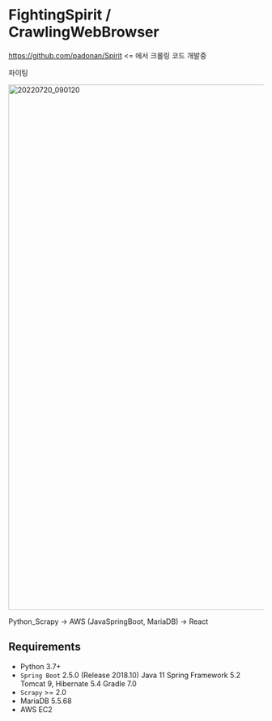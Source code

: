 # FightingSpirit / CrawlingWebBrowser


https://github.com/padonan/Spirit <= 에서 크롤링 코드 개발중


파이팅



<img width="1039" alt="20220720_090120" src="https://user-images.githubusercontent.com/98295182/179867963-1e616a51-7597-4d49-94e6-73542297b493.png">


Python_Scrapy -> AWS (JavaSpringBoot, MariaDB) -> React 





Requirements
------------

* Python 3.7+
* ``Spring Boot`` 2.5.0 (Release 2018.10)
Java 11
Spring Framework 5.2
Tomcat 9, Hibernate 5.4
Gradle 7.0
* ``Scrapy`` >=  2.0
* MariaDB 5.5.68 
* AWS EC2

